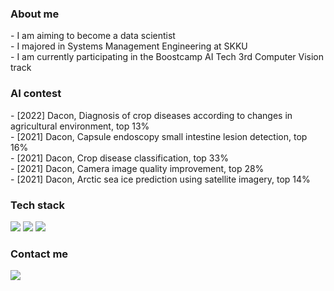 <h3> About me </h3>
- I am aiming to become a data scientist <br>
- I majored in Systems Management Engineering at SKKU <br>
- I am currently participating in the Boostcamp AI Tech 3rd Computer Vision track <br>

<h3> AI contest </h3>
- [2022] Dacon, Diagnosis of crop diseases according to changes in agricultural environment, top 13% <br>
- [2021] Dacon, Capsule endoscopy small intestine lesion detection, top 16% <br>
- [2021] Dacon, Crop disease classification, top 33% <br>
- [2021] Dacon, Camera image quality improvement, top 28% <br>
- [2021] Dacon, Arctic sea ice prediction using satellite imagery, top 14% <br>

<h3> Tech stack </h3>
<img src="https://img.shields.io/badge/Python-3776AB?style=flat-plastic&logo=Python&logoColor=white"/> <img src="https://img.shields.io/badge/Pytorch-EE4C2C?style=flat-plastic&logo=Pytorch&logoColor=white"/> <img src="https://img.shields.io/badge/Wandb-FFBE00?style=flat-plastic&logo=Weightsandbiases&logoColor=white"/>

<h3> Contact me </h3>
<a href="mailto:idw960510@gmail.com"><img src="https://img.shields.io/badge/Gmail-d14836?style=flat-square&logo=Gmail&logoColor=white&link=idw960510@gmail.com"/> </a>

